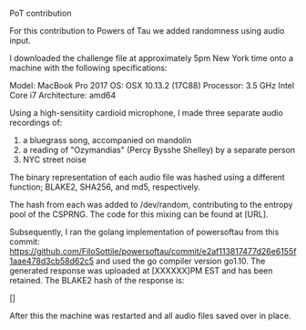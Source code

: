 PoT contribution

For this contribution to Powers of Tau we added randomness using audio input.

I downloaded the challenge file at approximately 5pm New York time onto a machine with the following specifications:

Model: MacBook Pro 2017
OS: OSX 10.13.2 (17C88)
Processor: 3.5 GHz Intel Core i7
Architecture: amd64

Using a high-sensitiity cardioid microphone, I made three separate audio recordings of:

1) a bluegrass song, accompanied on mandolin
2) a reading of "Ozymandias" (Percy Bysshe Shelley) by a separate person
3) NYC street noise

The binary representation of each audio file was hashed using a different function; BLAKE2, SHA256, and md5, respectively.

The hash from each was added to /dev/random, contributing to the entropy pool of the CSPRNG.
The code for this mixing can be found at [URL].

Subsequently, I ran the golang implementation of powersoftau from this commit: https://github.com/FiloSottile/powersoftau/commit/e2af113817477d26e6155f1aae478d3cb58d62c5 and used the go compiler version go1.10. The generated response  was uploaded at [XXXXXX]PM EST and has been retained. The BLAKE2 hash of the response is:

[]

After this the machine was restarted and all audio files saved over in place.

